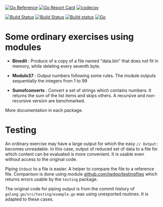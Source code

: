 [![Go Reference](https://pkg.go.dev/badge/github.com/iwdgo/largeoutput.svg)](https://pkg.go.dev/github.com/iwdgo/largeoutput)
[![Go Report Card](https://goreportcard.com/badge/github.com/iwdgo/largeoutput)](https://goreportcard.com/report/github.com/iwdgo/largeoutput)
[![codecov](https://codecov.io/gh/iwdgo/largeoutput/branch/master/graph/badge.svg)](https://codecov.io/gh/iwdgo/largeoutput)

[![Build Status](https://app.travis-ci.com/iwdgo/largeoutput.svg?branch=master)](https://app.travis-ci.com/iwdgo/largeoutput)
[![Build Status](https://api.cirrus-ci.com/github/iwdgo/largeoutput.svg)](https://cirrus-ci.com/github/iwdgo/largeoutput)
[![Build status](https://ci.appveyor.com/api/projects/status/eimlas99romrrro0?svg=true)](https://ci.appveyor.com/project/iwdgo/largeoutput)
[![Go](https://github.com/iwdgo/largeoutput/actions/workflows/go.yml/badge.svg)](https://github.com/iwdgo/largeoutput/actions/workflows/go.yml)

# Some ordinary exercises using modules

- **Binedit** : Produce of a copy of a file named "data.bin" that does not fit in memory, while deleting every seventh byte.

- **Modulo37** : Output numbers following some rules. The module outputs sequentially the integers from 1 to 99

- **Sumofconverts** : Convert a set of strings which contains numbers. It returns the sum of the list items and skips others.
A recursive and non-recursive version are benchmarked.

More documentation in each package.

# Testing

An ordinary exercise may have a large output for which the easy `// Output:`
becomes unreadable. In this case, output of reduced set of data to a file for which content
can be evaluated is more convenient. It is usable even without access to the original code.

Piping `Stdout` to a file is easier. A helper to compare the file to a reference file.
Comparison is done using module [github.com/iwdgo/testingfiles](https://github.com/iwdgo/testingfiles) which
returns errors usable by the `testing` package.

The original code for piping output is from the commit history of `golang.go/src/testing/example.go` was using
unexported routines. It is adapted to these cases.


